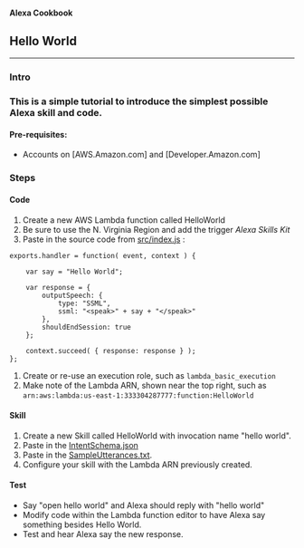 #### Alexa Cookbook
## Hello World <a id="title"></a>
<hr />

### Intro <a id="intro"></a>


### This is a simple tutorial to introduce the simplest possible Alexa skill and code.
#### Pre-requisites:
 * Accounts on [AWS.Amazon.com] and [Developer.Amazon.com]

### Steps
#### Code
1. Create a new AWS Lambda function called HelloWorld
1. Be sure to use the N. Virginia Region and add the trigger *Alexa Skills Kit*
1. Paste in the source code from [src/index.js](./src/index.js) :
```
exports.handler = function( event, context ) {

    var say = "Hello World";

    var response = {
        outputSpeech: {
            type: "SSML",
            ssml: "<speak>" + say + "</speak>"
        },
        shouldEndSession: true
    };

    context.succeed( { response: response } );
};
```
1. Create or re-use an execution role, such as ```lambda_basic_execution```
1. Make note of the Lambda ARN, shown near the top right, such as ```arn:aws:lambda:us-east-1:333304287777:function:HelloWorld```


#### Skill
1. Create a new Skill called HelloWorld with invocation name "hello world".
1. Paste in the [IntentSchema.json](./speechAssets/IntentSchema.json)
1. Paste in the [SampleUtterances.txt](speechAssets/SampleUtterances.txt).
1. Configure your skill with the Lambda ARN previously created.

#### Test
* Say "open hello world" and Alexa should reply with "hello world"
* Modify code within the Lambda function editor to have Alexa say something besides Hello World.
* Test and hear Alexa say the new response.



